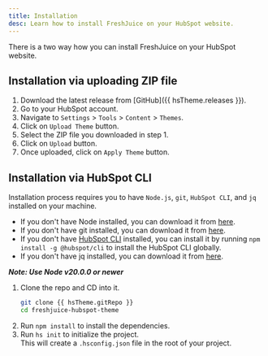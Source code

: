 ```yaml
---
title: Installation
desc: Learn how to install FreshJuice on your HubSpot website.
---
```


There is a two way how you can install FreshJuice on your HubSpot website.

## Installation via uploading ZIP file

1. Download the latest release from [GitHub]({{ hsTheme.releases }}).
2. Go to your HubSpot account.
3. Navigate to `Settings` > `Tools` > `Content` > `Themes`.
4. Click on `Upload Theme` button.
5. Select the ZIP file you downloaded in step 1.
6. Click on `Upload` button.
7. Once uploaded, click on `Apply Theme` button.

## Installation via HubSpot CLI

Installation process requires you to have `Node.js`, `git`, `HubSpot CLI`, and `jq` installed on your machine.

- If you don't have Node installed, you can download it from [here](https://nodejs.org/).
- If you don't have git installed, you can download it from [here](https://git-scm.com/).
- If you don't have [HubSpot CLI](https://developers.hubspot.com/docs/cms/developer-reference/local-development-cli) installed, you can install it by running `npm install -g @hubspot/cli`  to install the HubSpot CLI globally.
- If you don't have jq installed, you can download it from [here](https://stedolan.github.io/jq/).

***Note: Use Node v20.0.0 or newer***

1. Clone the repo and CD into it.
   ```bash
   git clone {{ hsTheme.gitRepo }}
   cd freshjuice-hubspot-theme
   ```
2. Run `npm install` to install the dependencies.
3. Run `hs init` to initialize the project. \
   This will create a `.hsconfig.json` file in the root of your project.
